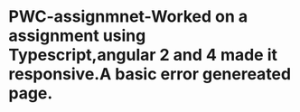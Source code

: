 # PWC-assignmnet-Worked on a assignment using Typescript,angular 2 and 4 made it responsive.A basic error genereated page.
